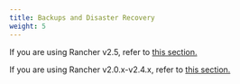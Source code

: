 ```yaml
---
title: Backups and Disaster Recovery
weight: 5
---
```


If you are using Rancher v2.5, refer to [this section.](./v2.5)

If you are using Rancher v2.0.x-v2.4.x, refer to [this section.](./v2.0.x-v2.4.x)